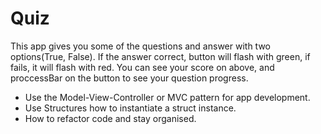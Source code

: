 # Quiz
This app gives you some of the questions and answer with two options(True, False).
If the answer correct, button will flash with green, if fails, it will flash with red. 
You can see your score on above, and proccessBar on the button to see your question progress.

* Use the Model-View-Controller or MVC pattern for app development.
* Use Structures how to instantiate a struct instance.
* How to refactor code and stay organised.
